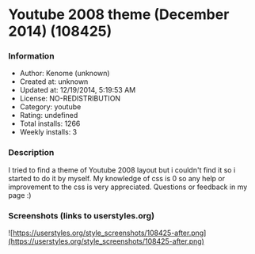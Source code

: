 # Youtube 2008 theme (December 2014) (108425)

### Information
- Author: Kenome (unknown)
- Created at: unknown
- Updated at: 12/19/2014, 5:19:53 AM
- License: NO-REDISTRIBUTION
- Category: youtube
- Rating: undefined
- Total installs: 1266
- Weekly installs: 3


### Description
I tried to find a theme of Youtube 2008 layout but i couldn't find it so i started to do it by myself. My knowledge of css is 0 so any help or improvement to the css is very appreciated. Questions or feedback in my page :)


### Screenshots (links to userstyles.org)
![https://userstyles.org/style_screenshots/108425-after.png](https://userstyles.org/style_screenshots/108425-after.png)


